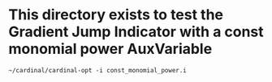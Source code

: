 # This directory exists to test the Gradient Jump Indicator with a const monomial power AuxVariable
`~/cardinal/cardinal-opt -i const_monomial_power.i`
